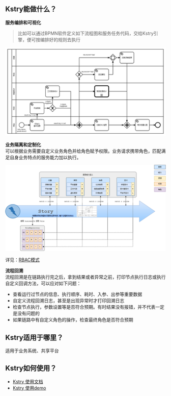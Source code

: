 ## Kstry能做什么？
**服务编排和可视化**  
> 比如可以通过BPMN软件定义如下流程图和服务任务代码，交给Kstry引擎，便可按编排好的规则去执行  

![image-20211219163429668](./doc/img/image-20211219163429668.png) 

**业务隔离和定制化**  
可以根据业务需要自定义业务角色并给角色赋予权限。业务请求携带角色，匹配满足自身业务特点的服务能力加以执行。  

![rbac](./doc/img/rbac.png)  

详见：[RBAC模式](./doc/kstry-specification.md#%E4%BA%94rbac%E6%A8%A1%E5%BC%8F) 

**流程回溯**  
流程回溯是在链路执行完之后，拿到结果或者异常之前，打印节点执行日志或执行自定义回调方法，可以应对如下问题： 
- 查看运行过节点的信息、执行顺序、耗时、入参、出参等重要数据 
- 自定义流程回溯日志，甚至是出现异常时才打印回溯日志
- 检查节点执行，参数设置等是否符合预期。有时结果没有报错，并不代表一定是没有问题的
- 如果链路中有自定义角色的操作，检查最终角色是否符合预期


## Kstry适用于哪里？
适用于业务系统、共享平台

## Kstry如何使用？  
- [Kstry 使用文档](./doc/kstry-specification.md) 
- [Kstry 使用demo](https://gitee.com/kstry/kstry-demo) 
